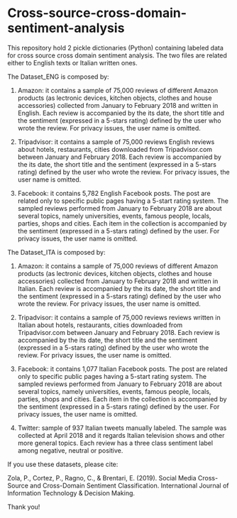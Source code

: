# Cross-source-cross-domain-sentiment-analysis

This repository hold 2 pickle dictionaries (Python) containing labeled data for cross source cross domain sentiment analysis. The two files are related either to English texts or Italian written ones. 

The Dataset_ENG is composed by:
1) Amazon: it contains a sample of 75,000 reviews of different Amazon products (as lectronic devices, kitchen objects, clothes and house accessories) collected from January to February 2018 and written in English. Each review is accompanied by the its date, the short title and the sentiment (expressed in a 5-stars rating) defined by the user who wrote the review. For privacy issues, the user name is omitted. 

2) Tripadvisor: it contains a sample of 75,000 reviews English reviews about hotels, restaurants, cities downloaded from Tripadvisor.com between January and February 2018. Each review is accompanied by the its date, the short title and the sentiment (expressed in a 5-stars rating) defined by the user who wrote the review. For privacy issues, the user name is omitted. 

3) Facebook: it contains 5,782 English Facebook posts. The post are related only to specific public pages having a 5-start rating system. The sampled reviews performed from January to February 2018 are about several topics, namely universities, events, famous people, locals, parties, shops and cities.  Each item in the collection is accompanied by the sentiment (expressed in a 5-stars rating) defined by the user. For privacy issues, the user name is omitted. 


The Dataset_ITA is composed by:

1) Amazon: it contains a sample of 75,000 reviews of different Amazon products (as lectronic devices, kitchen objects, clothes and house accessories) collected from January to February 2018 and written in Italian. Each review is accompanied by the its date, the short title and the sentiment (expressed in a 5-stars rating) defined by the user who wrote the review. For privacy issues, the user name is omitted. 

2) Tripadvisor: it contains a sample of 75,000 reviews reviews written in Italian about hotels, restaurants, cities downloaded from Tripadvisor.com between January and February 2018. Each review is accompanied by the its date, the short title and the sentiment (expressed in a 5-stars rating) defined by the user who wrote the review. For privacy issues, the user name is omitted. 

3) Facebook: it contains 1,077 Italian Facebook posts. The post are related only to specific public pages having a 5-start rating system. The sampled reviews performed from January to February 2018 are about several topics, namely universities, events, famous people, locals, parties, shops and cities.  Each item in the collection is accompanied by the sentiment (expressed in a 5-stars rating) defined by the user. For privacy issues, the user name is omitted. 

4) Twitter: sample of 937 Italian tweets manually labeled. The sample was collected at April 2018 and it regards Italian television shows and other more general topics. Each review has a three class sentiment label among negative, neutral or positive. 

If you use these datasets, please cite:

Zola, P., Cortez, P., Ragno, C., & Brentari, E. (2019). Social Media Cross-Source and Cross-Domain Sentiment Classification. International Journal of Information Technology & Decision Making.

Thank you!

